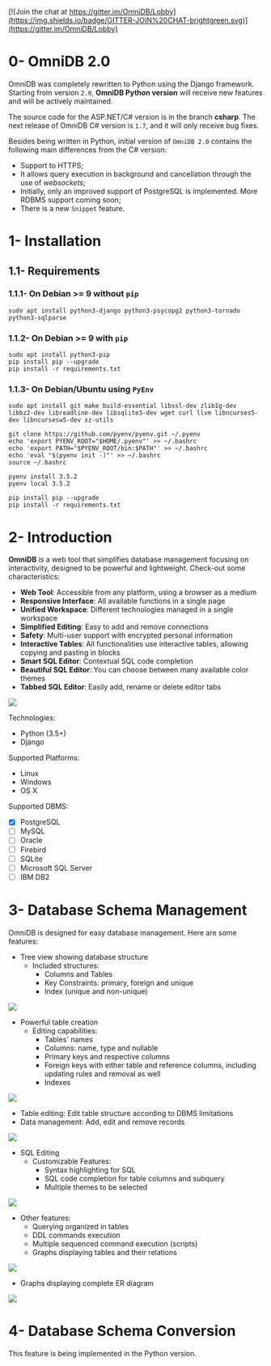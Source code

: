 [![Join the chat at https://gitter.im/OmniDB/Lobby](https://img.shields.io/badge/GITTER-JOIN%20CHAT-brightgreen.svg)](https://gitter.im/OmniDB/Lobby)

# 0- OmniDB 2.0

OmniDB was completely rewritten to Python using the Django framework. Starting from version `2.0`, **OmniDB Python version** will receive new features and will be actively maintained.

The source code for the ASP.NET/C\# version is in the branch **csharp**. The next release of OmniDB C\# version is `1.7`, and it will only receive bug fixes.

Besides being written in Python, initial version of `OmniDB 2.0` contains the following main differences from the C\# version:

- Support to HTTPS;
- It allows query execution in background and cancellation through the use of *websockets*;
- Initially, only an improved support of PostgreSQL is implemented. More RDBMS support coming soon;
- There is a new `Snippet` feature.

# 1- Installation

## 1.1- Requirements

### 1.1.1- On Debian >= 9 without `pip`

```
sudo apt install python3-django python3-psycopg2 python3-tornado python3-sqlparse
```

### 1.1.2- On Debian >= 9 with `pip`

```
sudo apt install python3-pip
pip install pip --upgrade
pip install -r requirements.txt
```

### 1.1.3- On Debian/Ubuntu using `PyEnv`

```
sudo apt install git make build-essential libssl-dev zlib1g-dev libbz2-dev libreadline-dev libsqlite3-dev wget curl llvm libncurses5-dev libncursesw5-dev xz-utils

git clone https://github.com/pyenv/pyenv.git ~/.pyenv
echo 'export PYENV_ROOT="$HOME/.pyenv"' >> ~/.bashrc
echo 'export PATH="$PYENV_ROOT/bin:$PATH"' >> ~/.bashrc
echo 'eval "$(pyenv init -)"' >> ~/.bashrc
source ~/.bashrc

pyenv install 3.5.2
pyenv local 3.5.2

pip install pip --upgrade
pip install -r requirements.txt
```

# 2- Introduction

**OmniDB** is a web tool that simplifies database management focusing on interactivity, designed to be powerful and lightweight. Check-out some characteristics:

- **Web Tool**: Accessible from any platform, using a browser as a medium
- **Responsive Interface**: All available functions in a single page
- **Unified Workspace**: Different technologies managed in a single workspace
- **Simplified Editing**: Easy to add and remove connections
- **Safety**: Multi-user support with encrypted personal information
- **Interactive Tables**: All functionalities use interactive tables, allowing copying and pasting in blocks
- **Smart SQL Editor**: Contextual SQL code completion
- **Beautiful SQL Editor**: You can choose between many available color themes
- **Tabbed SQL Editor**: Easily add, rename or delete editor tabs

![](http://162.243.1.11/images/screenshots/screen00.png)

Technologies:

- Python (3.5+)
- Django

Supported Platforms:

- Linux
- Windows
- OS X

Supported DBMS:

- [X] PostgreSQL
- [ ] MySQL
- [ ] Oracle
- [ ] Firebird
- [ ] SQLite
- [ ] Microsoft SQL Server
- [ ] IBM DB2

# 3- Database Schema Management

OmniDB is designed for easy database management. Here are some features:

- Tree view showing database structure
  - Included structures:
    - Columns and Tables
    - Key Constraints: primary, foreign and unique
    - Index (unique and non-unique)

![](http://162.243.1.11/images/screenshots/treeview.png)

- Powerful table creation
  - Editing capabilities:
    - Tables' names
    - Columns: name, type and nullable
    - Primary keys and respective columns
    - Foreign keys with either table and reference columns, including updating rules and removal as well
    - Indexes

![](http://162.243.1.11/images/screenshots/screen05.png)

- Table editing: Edit table structure according to DBMS limitations
- Data management: Add, edit and remove records

![](http://162.243.1.11/images/screenshots/screen07.png)

- SQL Editing
  - Customizable Features:
    - Syntax highlighting for SQL
    - SQL code completion for table columns and subquery
    - Multiple themes to be selected

![](http://162.243.1.11/images/screenshots/screen06.png)

- Other features:
  - Querying organized in tables
  - DDL commands execution
  - Multiple sequenced command execution (scripts)
  - Graphs displaying tables and their relations

![](http://162.243.1.11/images/screenshots/screen02.png)

  - Graphs displaying complete ER diagram

![](http://162.243.1.11/images/screenshots/screen01.png)

# 4- Database Schema Conversion

This feature is being implemented in the Python version.

